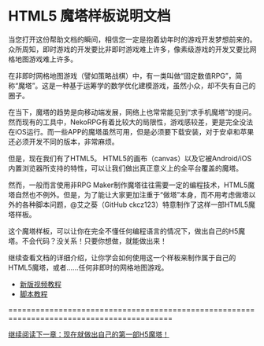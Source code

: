 # HTML5 魔塔样板说明文档

当您打开这份帮助文档的瞬间，相信您一定是抱着幼年时的游戏开发梦想前来的。众所周知，即时游戏的开发要比非即时游戏难上许多，像素级游戏的开发又要比网格地图游戏难上许多。

在非即时网格地图游戏（譬如策略战棋）中，有一类叫做“固定数值RPG”，简称“魔塔”。这是一种基于运筹学的数学优化建模游戏，虽然小众，却不失有自己的圈子。

在当下，魔塔的趋势是向移动端发展，网络上也常常能见到“求手机魔塔”的提问。然而现有的工具中，NekoRPG有着比较大的局限性，游戏感较差，更是完全没法在iOS运行。而一些APP的魔塔虽然可用，但是必须要下载安装，对于安卓和苹果还必须开发不同的版本，非常麻烦。

但是，现在我们有了HTML5。
HTML5的画布（canvas）以及它被Android/iOS内置浏览器所支持的特性，可以让我们做出真正意义上的全平台覆盖的魔塔。

然而，一般而言使用非RPG
Maker制作魔塔往往需要一定的编程技术，HTML5魔塔自然也不例外。但是，为了能让大家更加注重于“做塔”本身，而不用考虑做塔以外的各种脚本问题，@艾之葵（GitHub
ckcz123）特意制作了这样一部HTML5魔塔样板。

这个魔塔样板，可以让你在完全不懂任何编程语言的情况下，做出自己的H5魔塔。不会代码？没关系！只要你想做，就能做出来！

继续查看文档的详细介绍，让你学会如何使用这一个样板来制作属于自己的HTML5魔塔，或者……任何非即时的网格地图游戏。

* [新版视频教程](https://www.bilibili.com/video/BV1SB4y1p7bg?share_source=copy_web)
* [脚本教程](https://www.bilibili.com/video/BV1uL411J7yZ?share_source=copy_web)

==========================================================================================

[继续阅读下一章：现在就做出自己的第一部H5魔塔！](start)
